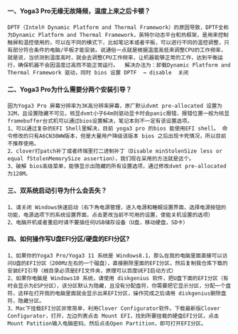 #### 一、Yoga3 Pro无缘无故降频，温度上来之后卡顿？
    DPTF（Intel® Dynamic Platform and Thermal Framework）的原因导致，DPTF全称为Dynamic Platform and Thermal Framework，英特尔动态平台和热框架，是用来控制触屏和温控使用的，可以在不同的模式下，比如笔记本或者平板，可以进行不同的温控调整，只有部分符合条件的电脑/平板才能安装。说通俗一点就是根据温度高低来调整CPU的工作频率，就是说，当侦测到温度高时，就会去调整CPU工作频率，让机器能够正常的工作，达到平衡运行，确保机器不会因温度过高而不能正常运行。  解决办法为：卸载Dynamic Platform and Thermal Framework 驱动，同时 bios 设置 DPTF  → disable  关闭

#### 二、Yoga3 Pro为什么需要分两个安装引导？  
    因为Yoga3 Pro 屏幕分辨率为3K高分辨率屏幕，原厂默认dvmt pre-allocated 设置为32M，且设置隐藏不可见，核显dvmt小于64m则驱动显卡时会panic报错，报错位置一般为核显framebuffer台式机可以通过bios设置解决，笔记本则不一定有该设置选项。
    1、可以通过复杂的EFI Shell里解决，目前 yoga3 pro 的bios 能使用EFI shell。 命令修改的只有A6CN38WW版本，但是大量用户降级该版本 bios 之后出现卡死情况，所以目前不推荐使用。
    2、clover打patch补丁或者终端里打二进制补丁（Disable minStolenSize less or equal fStolenMemorySize assertion），我们现在采用的方法就是这个。
    3、破解 bios高级菜单，能够显示出隐藏的所有设置选项，通过修改dvmt pre-allocated 为128M。
    
#### 三、双系统启动引导为什么会丢失？  
    1、请关闭 Windows快速启动（右下角电源管理，进入电源和睡眠设置界面，选择电源按钮的功能，电源选项下的系统设置界面，点击更改当前不可用的设置，使能关机设置的选项）
    2、电脑开机或者重启时请不要插任何USB储存设备（U盘，移动硬盘，SD卡） 
    
#### 四、如何操作写U盘EFI分区/硬盘的EFI分区?
    1、如果你的Yoga3 Pro/Yoga3 11 系统是 Windows8.1，那么在我的电脑里面直接可以访问U盘的EFI分区（200Mz左右的一个磁盘），直接删除里面的EFI分区，然后复制我仓库下载的安装EFI引导（根目录必须是EFI文件夹，原理可以百度UEFI启动方式）
    2、如果你电脑是 Windows10 系统，请使用 diskgenius 软件，把U盘下面的EFI分区（有时会显示为ESP分区），该分区默认为隐藏，且没有分配盘符，你需要把它显示分区，分配一个盘符，这样在打开我的电脑里面就会显示出来EFI分区，操作完成之后请用 diskgenius删除盘符，隐藏分区。
    3、Mac下挂载EFI分区非常简单，利用Clover Configurator软件。下载最新版Clover Configurator，打开，左边列表点击 Mount EFI，找到所要挂载的硬盘EFI分区，点击 Mount Patition输入电脑密码，然后点击Open Partition，即可打开EFI分区。

